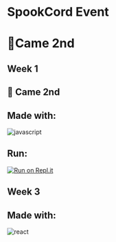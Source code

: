# SpookCord Event

# 🥈Came 2nd 

## Week 1

## 🥈 Came 2nd

## Made with:

![javascript](https://img.shields.io/badge/JAVASCRIPT-F6DF1E?logo=javascript&logoColor=000&style=for-the-badge)

## Run:

[![Run on Repl.it](https://replit.com/badge/github/JackWeller1/spookcord)](https://replit.com/@JackWeller1/spookcord)

## Week 3

## Made with:

![react](https://img.shields.io/badge/REACT-61DBFB?logo=react&logoColor=000&style=for-the-badge)
